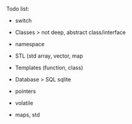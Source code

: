 Todo list:

- switch

- Classes > not deep, abstract class/interface
- namespace
- STL (std array, vector, map
- Templates (function, class)
- Database > SQL sqlite
- pointers
- volatile
- maps, std
